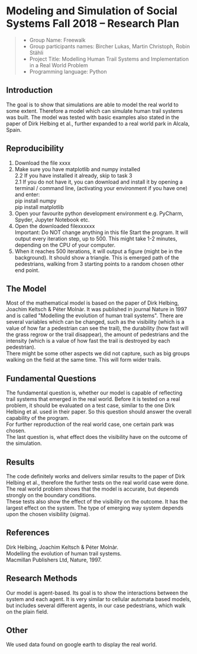 # Modeling and Simulation of Social Systems Fall 2018 – Research Plan

> * Group Name: Freewalk
> * Group participants names: Bircher Lukas, Martin Christoph, Robin Stähli
> * Project Title: Modelling Human Trail Systems and Implementation in a Real World Problem
> * Programming language: Python

## Introduction

The goal is to show that simulations are able to model the real world to some extent. Therefore a model which can simulate human trail systems was built. The model was tested with basic examples also stated in the paper of Dirk Helbing et al., further expanded to a real world park in Alcala, Spain. 

## Reproducibility

1.    Download the file xxxx
2.    Make sure you have matplotlib and numpy installed <br>
  2.2 If you have installed it already, skip to task 3<br>
  2.1   If you do not have it, you can download and install it by opening a terminal / command line, (activating your 
        environment if you have one) and enter:     <br>
        pip install numpy<br>
        pip install matplotlib
3.    Open your favourite python development environment e.g. PyCharm, Spyder, Jupyter Notebook etc. 
4.    Open the downloaded filexxxxxx   
      Important: Do NOT change anything in this file
      Start the program. It will output every iteration step, up to 500. This might take 1-2 minutes, depending on the CPU of 
      your computer.
5.    When it reaches 500 iterations, it will output a figure (might be in the background). It should show a triangle. This is
      emerged path of the pedestrians, walking from 3 starting points to a random chosen other end point. 

## The Model

Most of the mathematical model is based on the paper of Dirk Helbing, Joachim Keltsch & Péter Molnàr. It was published in journal Nature in 1997 and is called "Modelling the evolution of human trail systems". There are several variables which can be changed, such as the visibility (which is a value of how far a pedestrian can see the trail), the durability (how fast will the grass regrow or the trail disappear), the amount of pedestrians and the intensity (which is a value of how fast the trail is destroyed by each pedestrian). <br>
There might be some other aspects we did not capture, such as big groups walking on the field at the same time. This will form wider trails.

## Fundamental Questions

The fundamental question is, whether our model is capable of reflecting trail systems that emerged in the real world. Before it is tested on a real problem, it should be evaluated on a test case, similar to the one Dirk Helbing et al. used in their paper. So this question should answer the overall capability of the program. <br>
For further reproduction of the real world case, one certain park was chosen.<br>
The last question is, what effect does the visibility have on the outcome of the simulation. 

## Results

The code definitely works and delivers similar results to the paper of Dirk Helbing et al., therefore the further tests on the real world case were done.<br>
The real world problem shows that the model is accurate, but depends strongly on the boundary conditions. <br>
These tests also show the effect of the visibility on the outcome. It has the largest effect on the system. The type of emerging way system depends upon the chosen visibility (sigma). 


## References 


Dirk Helbing, Joachim Keltsch & Péter Molnàr. <br> 
Modelling the evolution of human trail systems. <br>
Macmillan Publishers Ltd, Nature, 1997.


## Research Methods

Our model is agent-based. Its goal is to show the interactions between the system and each agent. It is very similar to cellular automata based models, but includes several different agents, in our case pedestrians, which walk on the plain field. 


## Other

We used data found on google earth to display the real world. 



